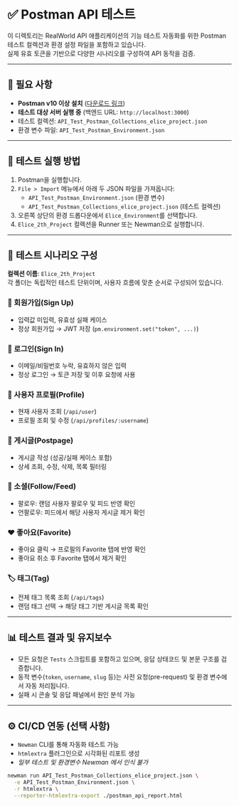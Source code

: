 # ✅ Postman API 테스트

이 디렉토리는 RealWorld API 애플리케이션의 기능 테스트 자동화를 위한 Postman 테스트 컬렉션과 환경 설정 파일을 포함하고 있습니다.  
실제 유효 토큰을 기반으로 다양한 시나리오를 구성하여 API 동작을 검증.

---

## 🔧 필요 사항

- **Postman v10 이상 설치** ([다운로드 링크](https://www.postman.com/downloads/))
- **테스트 대상 서버 실행 중** (백엔드 URL: `http://localhost:3000`)
- 테스트 컬렉션: `API_Test_Postman_Collections_elice_project.json`
- 환경 변수 파일: `API_Test_Postman_Environment.json`

---

## 🚀 테스트 실행 방법

1. Postman을 실행합니다.
2. `File > Import` 메뉴에서 아래 두 JSON 파일을 가져옵니다:
   - `API_Test_Postman_Environment.json` (환경 변수)
   - `API_Test_Postman_Collections_elice_project.json` (테스트 컬렉션)
3. 오른쪽 상단의 환경 드롭다운에서 `Elice_Environment`를 선택합니다.
4. `Elice_2th_Project` 컬렉션을 Runner 또는 Newman으로 실행합니다.

---

## 📁 테스트 시나리오 구성

**컬렉션 이름**: `Elice_2th_Project`  
각 폴더는 독립적인 테스트 단위이며, 사용자 흐름에 맞춘 순서로 구성되어 있습니다.

### 🧪 회원가입(Sign Up)
- 입력값 미입력, 유효성 실패 케이스
- 정상 회원가입 → JWT 저장 (`pm.environment.set("token", ...)`)

### 🔐 로그인(Sign In)
- 이메일/비밀번호 누락, 유효하지 않은 입력
- 정상 로그인 → 토큰 저장 및 이후 요청에 사용

### 👤 사용자 프로필(Profile)
- 현재 사용자 조회 (`/api/user`)
- 프로필 조회 및 수정 (`/api/profiles/:username`)

### 📝 게시글(Postpage)
- 게시글 작성 (성공/실패 케이스 포함)
- 상세 조회, 수정, 삭제, 목록 필터링

### 👥 소셜(Follow/Feed)
- 팔로우: 랜덤 사용자 팔로우 및 피드 반영 확인
- 언팔로우: 피드에서 해당 사용자 게시글 제거 확인

### ❤️ 좋아요(Favorite)
- 좋아요 클릭 → 프로필의 Favorite 탭에 반영 확인
- 좋아요 취소 후 Favorite 탭에서 제거 확인

### 🏷️ 태그(Tag)
- 전체 태그 목록 조회 (`/api/tags`)
- 랜덤 태그 선택 → 해당 태그 기반 게시글 목록 확인

---

## 📊 테스트 결과 및 유지보수

- 모든 요청은 `Tests` 스크립트를 포함하고 있으며, 응답 상태코드 및 본문 구조를 검증합니다.
- 동적 변수(`token`, `username`, `slug` 등)는 사전 요청(pre-request) 및 환경 변수에서 자동 처리됩니다.
- 실패 시 콘솔 및 응답 패널에서 원인 분석 가능

---

## ⚙️ CI/CD 연동 (선택 사항)

- `Newman` CLI를 통해 자동화 테스트 가능
- `htmlextra` 플러그인으로 시각화된 리포트 생성  
- *일부 테스트 및 환경변수 Newman 에서 인식 불가*

```bash
newman run API_Test_Postman_Collections_elice_project.json \
  -e API_Test_Postman_Environment.json \
  -r htmlextra \
  --reporter-htmlextra-export ./postman_api_report.html
